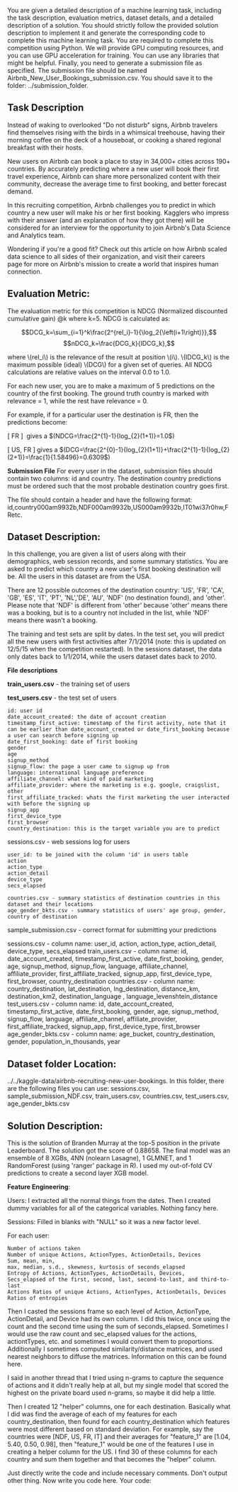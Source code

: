 You are given a detailed description of a machine learning task, including the task description, evaluation metrics, dataset details, and a detailed description of a solution.
You should strictly follow the provided solution description to implement it and generate the corresponding code to complete this machine learning task.
You are required to complete this competition using Python. We will provide GPU computing resources, and you can use GPU acceleration for training.
You can use any libraries that might be helpful.
Finally, you need to generate a submission file as specified. The submission file should be named Airbnb_New_User_Bookings_submission.csv. You should save it to the folder: ../submission_folder.

## Task Description
Instead of waking to overlooked "Do not disturb" signs, Airbnb travelers find themselves rising with the birds in a whimsical treehouse, having their morning coffee on the deck of a houseboat, or cooking a shared regional breakfast with their hosts.

New users on Airbnb can book a place to stay in 34,000+ cities across 190+ countries. By accurately predicting where a new user will book their first travel experience, Airbnb can share more personalized content with their community, decrease the average time to first booking, and better forecast demand.

In this recruiting competition, Airbnb challenges you to predict in which country a new user will make his or her first booking. Kagglers who impress with their answer (and an explanation of how they got there) will be considered for an interview for the opportunity to join Airbnb's Data Science and Analytics team.

Wondering if you're a good fit? Check out this article on how Airbnb scaled data science to all sides of their organization, and visit their careers page for more on Airbnb's mission to create a world that inspires human connection.

##  Evaluation Metric:
The evaluation metric for this competition is NDCG (Normalized discounted cumulative gain) @k where k=5. NDCG is calculated as:

$$DCG_k=\sum_{i=1}^k\frac{2^{rel_i}-1}{\log_2{\left(i+1\right)}},$$
$$nDCG_k=\frac{DCG_k}{IDCG_k},$$

where \\(rel_i\\) is the relevance of the result at position \\(i\\).
\\(IDCG_k\\) is the maximum possible (ideal) \\(DCG\\) for a given set of queries. All NDCG calculations are relative values on the interval 0.0 to 1.0.

For each new user, you are to make a maximum of 5 predictions on the country of the first booking. The ground truth country is marked with relevance = 1, while the rest have relevance = 0.

For example, if for a particular user the destination is FR, then the predictions become:

[ FR ]  gives a $(NDCG=\frac{2^{1}-1}{log_{2}(1+1)}=1.0$)

[ US, FR ] gives a $(DCG=\frac{2^{0}-1}{log_{2}(1+1)}+\frac{2^{1}-1}{log_{2}(2+1)}=\frac{1}{1.58496}=0.6309$) 

**Submission File**
For every user in the dataset, submission files should contain two columns: id and country. The destination country predictions must be ordered such that the most probable destination country goes first.

The file should contain a header and have the following format:
    id,country000am9932b,NDF000am9932b,US000am9932b,IT01wi37r0hw,FRetc.

##  Dataset Description:
In this challenge, you are given a list of users along with their demographics, web session records, and some summary statistics. You are asked to predict which country a new user's first booking destination will be. All the users in this dataset are from the USA.

There are 12 possible outcomes of the destination country: 'US', 'FR', 'CA', 'GB', 'ES', 'IT', 'PT', 'NL','DE', 'AU', 'NDF' (no destination found), and 'other'. Please note that 'NDF' is different from 'other' because 'other' means there was a booking, but is to a country not included in the list, while 'NDF' means there wasn't a booking.

The training and test sets are split by dates. In the test set, you will predict all the new users with first activities after 7/1/2014 (note: this is updated on 12/5/15 when the competition restarted). In the sessions dataset, the data only dates back to 1/1/2014, while the users dataset dates back to 2010. 

**File descriptions**

**train_users.csv** - the training set of users

**test_users.csv** - the test set of users

    id: user id
    date_account_created: the date of account creation
    timestamp_first_active: timestamp of the first activity, note that it can be earlier than date_account_created or date_first_booking because a user can search before signing up
    date_first_booking: date of first booking
    gender
    age
    signup_method
    signup_flow: the page a user came to signup up from
    language: international language preference
    affiliate_channel: what kind of paid marketing
    affiliate_provider: where the marketing is e.g. google, craigslist, other
    first_affiliate_tracked: whats the first marketing the user interacted with before the signing up
    signup_app
    first_device_type
    first_browser
    country_destination: this is the target variable you are to predict

sessions.csv - web sessions log for users

    user_id: to be joined with the column 'id' in users table
    action
    action_type
    action_detail
    device_type
    secs_elapsed
    
    countries.csv - summary statistics of destination countries in this dataset and their locations
    age_gender_bkts.csv - summary statistics of users' age group, gender, country of destination

sample_submission.csv - correct format for submitting your predictions

sessions.csv - column name: user_id, action, action_type, action_detail, device_type, secs_elapsed
train_users.csv - column name: id, date_account_created, timestamp_first_active, date_first_booking, gender, age, signup_method, signup_flow, language, affiliate_channel, affiliate_provider, first_affiliate_tracked, signup_app, first_device_type, first_browser, country_destination
countries.csv - column name: country_destination, lat_destination, lng_destination, distance_km, destination_km2, destination_language , language_levenshtein_distance
test_users.csv - column name: id, date_account_created, timestamp_first_active, date_first_booking, gender, age, signup_method, signup_flow, language, affiliate_channel, affiliate_provider, first_affiliate_tracked, signup_app, first_device_type, first_browser
age_gender_bkts.csv - column name: age_bucket, country_destination, gender, population_in_thousands, year


## Dataset folder Location: 
../../kaggle-data/airbnb-recruiting-new-user-bookings. In this folder, there are the following files you can use: sessions.csv, sample_submission_NDF.csv, train_users.csv, countries.csv, test_users.csv, age_gender_bkts.csv

## Solution Description:
This is the solution of Branden Murray at the top-5 position in the private Leaderboard. The solution got the score of 0.88658.
The final model was an ensemble of 8 XGBs, 4NN (nolearn Lasagne), 1 GLMNET, and 1 RandomForest (using 'ranger' package in R). I used my out-of-fold CV predictions to create a second layer XGB model.

**Feature Engineering**:

Users: I extracted all the normal things from the dates. Then I created dummy variables for all of the categorical variables. Nothing fancy here.

Sessions: Filled in blanks with "NULL" so it was a new factor level.

For each user:

    Number of actions taken
    Number of unique Actions, ActionTypes, ActionDetails, Devices
    Sum, mean, min,
    max, median, s.d., skewness, kurtosis of seconds_elapsed
    Entropy of Actions, ActionTypes, ActionDetails, Devices, 
    Secs_elapsed of the first, second, last, second-to-last, and third-to-last 
    Actions Ratios of unique Actions, ActionTypes, ActionDetails, Devices
    Ratios of entropies

Then I casted the sessions frame so each level of Action, ActionType, ActionDetail, and Device had its own column. I did this twice, once using the count and the second time using the sum of seconds_elapsed. Sometimes I would use the raw count and sec_elapsed values for the actions, actiontTypes, etc. and sometimes I would convert them to proportions. Additionally I sometimes computed similarity/distance matrices, and used nearest neighbors to diffuse the matrices. Information on this can be found here.

I said in another thread that I tried using n-grams to capture the sequence of actions and it didn't really help at all, but my single model that scored the highest on the private board used n-grams, so maybe it did help a little.

Then I created 12 "helper" columns, one for each destination. Basically what I did was find the average of each of my features for each country_destination, then found for each country_destination which features were most different based on standard deviation. For example, say the countries were [NDF, US, FR, IT] and their averages for "feature_1" are [1.04, 5.40, 0.50, 0.98], then "feature_1" would be one of the features I use in creating a helper column for the US. I find 30 of these columns for each country and sum them together and that becomes the "helper" column.


Just directly write the code and include necessary comments. Don't output other thing. Now write you code here. 
Your code: